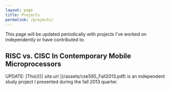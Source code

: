 ```yaml
---
layout: page
title: Projects 
permalink: /projects/
---
```


This page will be updated periodically with projects I've worked on independently or have contributed to. 

<h2> RISC vs. CISC In Contemporary Mobile Microprocessors </h2>

UPDATE: [This]({{ site.url }}/assets/cse595_Fall2013.pdf) is an independent study project I presented during the fall 2013 quarter.

